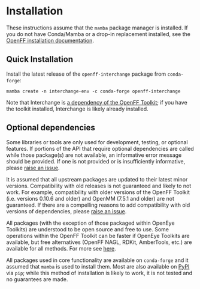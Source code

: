 # Installation

These instructions assume that the `mamba` package manager is installed. If you do not have Conda/Mamba or a drop-in replacement installed, see the [OpenFF installation documentation](openff.docs:install).

## Quick Installation

Install the latest release of the `openff-interchange` package from `conda-forge`:

```shell
mamba create -n interchange-env -c conda-forge openff-interchange
```

Note that Interchange is [a dependency of the OpenFF Toolkit](https://docs.openforcefield.org/projects/toolkit/en/stable/installation.html#installation); if you have the toolkit installed, Interchange is likely already installed.

## Optional dependencies

Some libraries or tools are only used for development, testing, or optional features. If portions of the API that require optional dependencies are called while those package(s) are not available, an informative error message should be provided. If one is not provided or is insufficiently informative, please [raise an issue](https://github.com/openforcefield/openff-interchange/issues).

It is assumed that all upstream packages are updated to their latest minor versions. Compatibility with old releases is not guaranteed and likely to not work. For example, compatibility with older versions of the OpenFF Toolkit (i.e. versions 0.10.6 and older) and OpenMM (7.5.1 and older) are not guaranteed. If there are a compelling reasons to add compatibility with old versions of dependencies, please [raise an issue](https://github.com/openforcefield/openff-interchange/issues).

All packages (with the exception of those packaged within OpenEye Toolkits) are understood to be open source and free to use. Some operations within the OpenFF Toolkit can be faster if OpenEye Toolkits are available, but free alternatives (OpenFF NAGL, RDKit, AmberTools, etc.) are available for all methods. For more see [here](https://open-forcefield-toolkit.readthedocs.io/en/stable/installation.html#optional-dependencies).

All packages used in core functionality are available on `conda-forge` and it assumed that `mamba` is used to install them. Most are also available on [PyPI](https://pypi.org) via `pip`; while this method of installation is likely to work, it is not tested and no guarantees are made.
